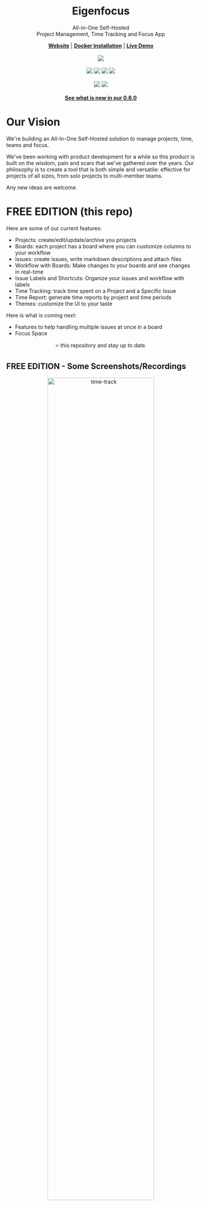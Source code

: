 <div align="center">
  <h1><b>Eigenfocus</b></h1>
  <p>
    All-in-One Self-Hosted<br/>Project Management, Time Tracking and Focus App
  </p>
  <a href="https://eigenfocus.com"><strong>Website</strong></a> |
  <a href="#installation"><strong>Docker Installation</strong></a> |
  <a href="#live-demo"><strong>Live Demo</strong></a>
</div>
<br />
<div align="center">
  <img src="https://img.shields.io/badge/Made with care-Rails.svg?style=flat&logo=undertale&labelColor=%235E6AD2&color=%235E6AD2"/>
</div>
<br />
<div align="center">
  <img src="https://github.com/Eigenfocus/eigenfocus/actions/workflows/ci.yml/badge.svg"></img>
  <img src="https://img.shields.io/docker/pulls/eigenfocus/eigenfocus.svg"></img>
  <img src="https://img.shields.io/badge/Ruby-Ruby.svg?style=flat&logo=ruby&labelColor=%23CC342D&color=%23333"/>
  <img src="https://img.shields.io/badge/Ruby on Rails-Rails.svg?style=flat&logo=rubyonrails&labelColor=%23CC342D&color=%23333"/>
</div>
<br />

<div align="center">
  <img src="https://img.shields.io/badge/0.8.0-blue.svg?style=flat&label=Stable Release&labelColor=%23333&color=%23427D80"/>
  <img src="https://img.shields.io/badge/0.9.0.rc2-blue.svg?style=flat&label=Preview Release&labelColor=%23333&color=%23242F2F"/>

  <br/>
  <br/>
  <a href="https://eigenfocus.com/blog/articles/its-free-to-be-a-pro-issues-list-labels-live-updates?utm_source=github_home"><strong>See what is new in our 0.8.0</strong></a>
</div>


# Our Vision
We're building an All-In-One Self-Hosted solution to manage projects, time, teams and focus.

We've been working with product development for a while so this product is built on the wisdom, pain and scars that we've gathered over the years. Our philosophy is to create a tool that is both simple and versatile: effective for projects of all sizes, from solo projects to multi-member teams.

Any new ideas are welcome.


# FREE EDITION (this repo)

Here are some of our current features:

- Projects: create/edit/update/archive you projects
- Boards: each project has a board where you can customize columns to your workflow
- Issues: create issues, write markdown descriptions and attach files
- Workflow with Boards: Make changes to your boards and see changes in real-time
- Issue Labels and Shortcuts: Organize your issues and workflow with labels
- Time Tracking: track time spent on a Project and a Specific Issue
- Time Report: generate time reports by project and time periods
- Themes: customize the UI to your taste


Here is what is coming next:
- Features to help handling multiple issues at once in a board
- Focus Space

<div align="center">
⭐️ this repository and stay up to date.
</div>


## FREE EDITION - Some Screenshots/Recordings
<div align="center">
<img alt="time-track" src="https://blog-assets.eigenfocus.com/post-080/readme/croped/time-track-black-3.gif" width="75%"/>

<img alt="board" src="https://blog-assets.eigenfocus.com/post-080/readme/croped/board-2.gif" width="75%"/>
<img alt="board" src="https://blog-assets.eigenfocus.com/post-080/readme/croped/all-issues-1.gif" width="75%"/>

<img alt="board" src="https://blog-assets.eigenfocus.com/post-080/readme/croped/themes-1.gif" width="75%"/>
</div>

<br/>

# PRO Edition (another repo)
We're building a PRO Edition (Paid) with advanced features for managing complex projects and larger teams.

Coming in the First Release:

- Multiple Users with Permission Control
- Custom Issue Statuses & Types
- Create Views with Pre-Saved Filters
- Multiple View Types: Boards and Matrices
- Reports & Insights for Smarter Decisions

<div align="center">
  <a href="https://eigenfocus.com?utm_source=github-readme#plans">🔔 <strong>Subscribe to our Waitlist</strong></a>
</div>

## It fits your workflow
Tailor your views using status, people or labels to match how you work.

- Plan Ideas & Initiatives
- Prioritize Work & Features
- Allocate by Quarters or Sprints
- Streamline Daily Workflows
- Track Team Workload
- ...and more!

<br/>

<div align="center">
  <img width="90%" src="https://assets.eigenfocus.com/github-readme/pro-demo-preview/matrix-workflow.png"/>
  <br/>
</div>
<br/>

----

<br/>
<div align="center">
  The best tool is the one that doesn't stay in your way.</p>
</div>

<div align="center">
  <a href="https://eigenfocus.com?utm_source=github-readme#plans">🔔 <strong>Subscribe to our Waitlist</strong></a>
</div>

<br/>

# Live Demo
There's a live demo for the FREE Edition where you can test our features.

In this demo uploads are disabled and all data will expire after 30 minutes.

<div align="center">
<a href="https://demo.eigenfocus.com/" rel="nofollow">👀 <strong>Check the live demo</strong></a>
</div>

<br/>

# Installation
You can run our project using our docker image directly with docker or docker compose:

## Docker
```sh
docker run \
    --restart unless-stopped \
    -v ./app-data:/eigenfocus-app/app-data \
    -p 3001:3000 \
    -e DEFAULT_HOST_URL=http://localhost:3001 \
    -d \
    eigenfocus/eigenfocus:0.8.0
```

And access it at http://localhost:3001.

## Docker Compose
Or using a `docker-compose.yml` file:

```yaml
services:
  web:
    image: eigenfocus/eigenfocus:0.8.0
    restart: unless-stopped
    volumes:
      - ./app-data:/eigenfocus-app/app-data
    environment:
     - DEFAULT_HOST_URL=http://localhost:3001
    ports:
      - 3001:3000
```

Then, run it with the CLI:

```sh
docker compose up -d
```

And access it at http://localhost:3001.

## Environment Configurations

- `DEFAULT_HOST_URL`: URL that is going to be used to access your application.
  - Example: "http://localhost:3001", "http://mydomain.com" or "https://mydomain.com"
- `FORCE_SSL`: Defaults to `false`. If set to `true`, all incoming requests that are not HTTPS will be redirected to use HTTPS protocol.
- `ASSUME_SSL_REVERSE_PROXY`: Defaults to `false`. If set to `true`, all incoming requests will be interpreted as HTTPS. This is useful for cases when you have `FORCE_SSL` set to `true` but are behind a reverse proxy that terminates the SSL. This means that our app will be receiving requests via HTTP. In order to avoid an infinite redirect loop to HTTPS you must set `ASSUME_SSL_REVERSE_PROXY` to `true`. For more information, check the conversation and changelog on https://github.com/rails/rails/pull/47139.

### Optional http basic auth
You can enable HTTP Basic Auth by setting these two env variables:

- `HTTP_AUTH_USER` - For the username
- `HTTP_AUTH_PASSWORD` - For the password

➜ If you're exposing the service to the internet don't forget to setup a certificate and use HTTPS.

# Development Guide
Alternatively, if you need to fine tune a config [Check the Development Guide](docs/DEVELOPMENT.md).

# Contact
We are in *beta* and any feedbacks are welcome.

Feel free to contact us `hi@eigenfocus.com` or open an issue.

# Other
## Contributions
Thank you for your interest in contributing to the project.

Feel free to open an issue with any idea, suggestion or comment.

As we offer a paid version of Eigenfocus, we don't think it's fair to accept code contributions from other people so we're not accepting pull requests.

## License
We're a free self-hosted project that you can use but we're not open source. Check our [License](LICENSE).
